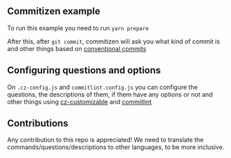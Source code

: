 ## Commitizen example

To run this example you need to run `yarn prepare`

After this, after `git commit`, commitizen will ask you what kind of commit is and other things based on [conventional commits](https://www.conventionalcommits.org/en/v1.0.0/)


## Configuring questions and options

On `.cz-config.js` and `commitlint.config.js` you can configure the questions, the descriptions of them, if them have any options or not and other things using [cz-customizable](https://github.com/leoforfree/cz-customizable) and [commitlint](https://github.com/conventional-changelog/commitlint)

## Contributions

Any contribution to this repo is appreciated! 
We need to translate the commands/questions/descriptions to other languages, to be more inclusive.